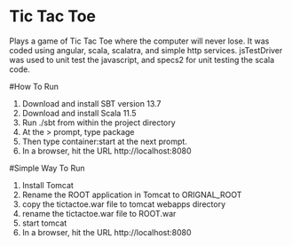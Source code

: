 # Tic Tac Toe
Plays a game of Tic Tac Toe where the computer will never lose.  It was coded using angular, scala, scalatra, and simple http services. jsTestDriver was used to unit test the javascript, and specs2 for unit testing the scala code.

#How To Run
1.  Download and install SBT version 13.7
2.  Download and install Scala 11.5
3.  Run ./sbt from within the project directory
4.  At the > prompt, type package
5.  Then type container:start at the next prompt.
6.  In a browser, hit the URL http://localhost:8080

#Simple Way To Run
1.  Install Tomcat
2.  Rename the ROOT application in Tomcat to ORIGNAL_ROOT
3.  copy the tictactoe.war file to tomcat webapps directory
4.  rename the tictactoe.war file to ROOT.war
5.  start tomcat
6.  In a browser, hit the URL http://localhost:8080


